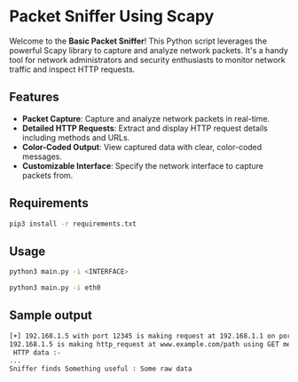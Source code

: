 # Packet Sniffer Using Scapy

Welcome to the **Basic Packet Sniffer**! This Python script leverages the powerful Scapy library to capture and analyze network packets. It's a handy tool for network administrators and security enthusiasts to monitor network traffic and inspect HTTP requests.

## Features

- **Packet Capture**: Capture and analyze network packets in real-time.
- **Detailed HTTP Requests**: Extract and display HTTP request details including methods and URLs.
- **Color-Coded Output**: View captured data with clear, color-coded messages.
- **Customizable Interface**: Specify the network interface to capture packets from.

## Requirements

```sh
pip3 install -r requirements.txt
```

## Usage
```sh
python3 main.py -i <INTERFACE>
```

```sh
python3 main.py -i eth0
```

## Sample output
```sh
[+] 192.168.1.5 with port 12345 is making request at 192.168.1.1 on port 80
192.168.1.5 is making http_request at www.example.com/path using GET method
 HTTP data :-
...
Sniffer finds Something useful : Some raw data
```
